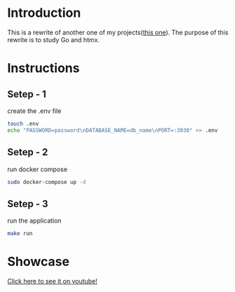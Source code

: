 # Introduction

This is a rewrite of another one of my projects([this one](https://github.com/diegorezm/school_java)). 
The purpose of this rewrite is to study Go and htmx.


# Instructions
## Setep - 1
create the .env file 
```bash
touch .env
echo "PASSWORD=password\nDATABASE_NAME=db_name\nPORT=:3030" >> .env
```

## Setep - 2
run docker compose
```bash
sudo docker-compose up -d
```

## Setep - 3
run the application
```bash
make run 
```

# Showcase

[Click here to see it on youtube!](https://www.youtube.com/watch?v=T2mdSxnGhgY)
